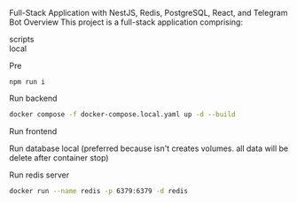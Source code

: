 Full-Stack Application with NestJS, Redis, PostgreSQL, React, and Telegram Bot
Overview
This project is a full-stack application comprising:

scripts  
local

Pre
```
npm run i
```

Run backend 
```bash
docker compose -f docker-compose.local.yaml up -d --build
```
Run frontend 

Run database local (preferred because isn't creates volumes. all data will be delete after container stop)

Run redis server
```bash
docker run --name redis -p 6379:6379 -d redis
```